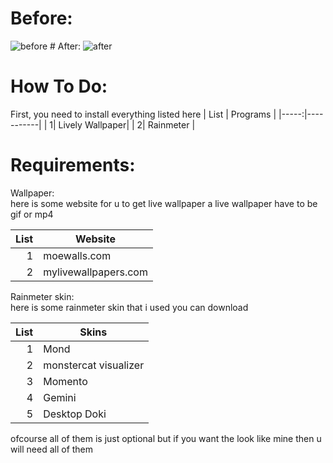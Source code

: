 # Before:
<img alt="before" src="https://i.ibb.co/ydKrrY9/image.png">
# After:
<img alt="after" src="https://i.ibb.co/bJnVXp8/image.png">

# How To Do:
First, you need to install everything listed here
| List | Programs |
|-----:|-----------|
|     1| Lively Wallpaper|
|     2| Rainmeter    |

# Requirements:
<summary>Wallpaper:</summary>
here is some website for u to get live wallpaper
a live wallpaper have to be gif or mp4

| List | Website |
|-----:|-----------|
|     1| moewalls.com |
|     2| mylivewallpapers.com    |

<summary>Rainmeter skin:</summary>
here is some rainmeter skin that i used
you can download

| List | Skins |
|-----:|-----------|
|     1| Mond|
|     2| monstercat visualizer    |
|     3| Momento       |
|     4| Gemini|
|     5| Desktop Doki|

ofcourse all of them is just optional but if you want the look like mine then u will need all of them


